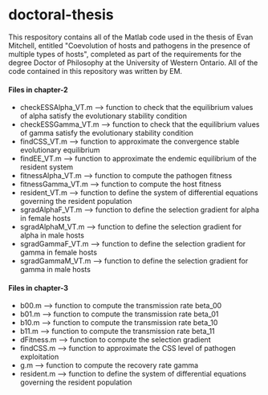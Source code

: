 # doctoral-thesis
This respository contains all of the Matlab code used in the thesis of Evan Mitchell, entitled "Coevolution of hosts and pathogens in the presence of multiple types of hosts", completed as part of the requirements for the degree Doctor of Philosophy at the University of Western Ontario. All of the code contained in this repository was written by EM.

#### Files in chapter-2
- checkESSAlpha_VT.m --> function to check that the equilibrium values of alpha satisfy the evolutionary stability condition
- checkESSGamma_VT.m --> function to check that the equilibrium values of gamma satisfy the evolutionary stability condition
- findCSS_VT.m --> function to approximate the convergence stable evolutionary equilibrium
- findEE_VT.m --> function to approximate the endemic equilibrium of the resident system
- fitnessAlpha_VT.m --> function to compute the pathogen fitness
- fitnessGamma_VT.m --> function to compute the host fitness
- resident_VT.m --> function to define the system of differential equations governing the resident population
- sgradAlphaF_VT.m --> function to define the selection gradient for alpha in female hosts
- sgradAlphaM_VT.m --> function to define the selection gradient for alpha in male hosts
- sgradGammaF_VT.m --> function to define the selection gradient for gamma in female hosts
- sgradGammaM_VT.m --> function to define the selection gradient for gamma in male hosts
    
#### Files in chapter-3
- b00.m --> function to compute the transmission rate beta_00
- b01.m --> function to compute the transmission rate beta_01
- b10.m --> function to compute the transmission rate beta_10
- b11.m --> function to compute the transmission rate beta_11
- dFitness.m --> function to compute the selection gradient
- findCSS.m --> function to approximate the CSS level of pathogen exploitation
- g.m --> function to compute the recovery rate gamma
- resident.m --> function to define the system of differential equations governing the resident population
